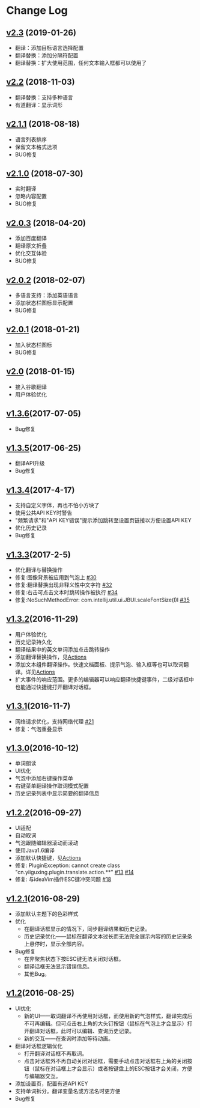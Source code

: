 # Change Log

## [v2.3](https://github.com/YiiGuxing/TranslationPlugin/tree/v2.2) (2019-01-26)

- 翻译：添加目标语言选择配置
- 翻译替换：添加分隔符配置
- 翻译替换：扩大使用范围，任何文本输入框都可以使用了

## [v2.2](https://github.com/YiiGuxing/TranslationPlugin/tree/v2.2) (2018-11-03)

- 翻译替换：支持多种语言
- 有道翻译：显示词形

## [v2.1.1](https://github.com/YiiGuxing/TranslationPlugin/tree/v2.1.1) (2018-08-18)

- 语言列表排序
- 保留文本格式选项
- BUG修复

## [v2.1.0](https://github.com/YiiGuxing/TranslationPlugin/tree/v2.1.0) (2018-07-30)

- 实时翻译
- 忽略内容配置
- BUG修复

## [v2.0.3](https://github.com/YiiGuxing/TranslationPlugin/tree/v2.0.3) (2018-04-20)

- 添加百度翻译
- 翻译原文折叠
- 优化交互体验
- BUG修复

## [v2.0.2](https://github.com/YiiGuxing/TranslationPlugin/tree/v2.0.2) (2018-02-07)

- 多语言支持：添加英语语言
- 添加状态栏图标显示配置
- BUG修复

## [v2.0.1](https://github.com/YiiGuxing/TranslationPlugin/tree/v2.0.1) (2018-01-21)

- 加入状态栏图标
- BUG修复

## [v2.0](https://github.com/YiiGuxing/TranslationPlugin/tree/v2.0) (2018-01-15)

- 接入谷歌翻译
- 用户体验优化

## [v1.3.6](https://github.com/YiiGuxing/TranslationPlugin/tree/v1.3.6)(2017-07-05)

- Bug修复

## [v1.3.5](https://github.com/YiiGuxing/TranslationPlugin/tree/v1.3.5)(2017-06-25)

- 翻译API升级
- Bug修复

## [v1.3.4](https://github.com/YiiGuxing/TranslationPlugin/tree/v1.3.4)(2017-4-17)

- 支持自定义字体，再也不怕小方块了
- 使用公共API KEY时警告
- "频繁请求"和"API KEY错误"提示添加跳转至设置页链接以方便设置API KEY
- 优化历史记录
- Bug修复

## [v1.3.3](https://github.com/YiiGuxing/TranslationPlugin/tree/v1.3.3)(2017-2-5)

- 优化翻译与替换操作
- 修复:图像背景被应用到气泡上 [#30][#30]
- 修复:翻译替换出现非释义性中文字符 [#32][#32]
- 修复:右击可点击文本时跳转操作被执行 [#34][#34]
- 修复:NoSuchMethodError: com.intellij.util.ui.JBUI.scaleFontSize(I)I [#35][#35]

[#30]:https://github.com/YiiGuxing/TranslationPlugin/issues/30 "图像背景被应用到气泡上"
[#32]:https://github.com/YiiGuxing/TranslationPlugin/issues/32 "翻译替换出现非释义性中文字符"
[#34]:https://github.com/YiiGuxing/TranslationPlugin/issues/34 "右击可点击文本不应该跳转"
[#35]:https://github.com/YiiGuxing/TranslationPlugin/issues/35 "NoSuchMethodError"

## [v1.3.2](https://github.com/YiiGuxing/TranslationPlugin/tree/v1.3.2)(2016-11-29)

- 用户体验优化
- 历史记录持久化
- 翻译结果中的英文单词添加点击跳转操作
- 添加翻译替换操作，见[Actions][actions132]
- 添加文本组件翻译操作。快速文档面板、提示气泡、输入框等也可以取词翻译。详见[Actions][actions132]
- 扩大事件的响应范围。更多的编辑器可以响应翻译快捷键事件，二级对话框中也能通过快捷键打开翻译对话框。

[actions132]:https://github.com/YiiGuxing/TranslationPlugin/tree/v1.3.2#actions "Actions"

## [v1.3.1](https://github.com/YiiGuxing/TranslationPlugin/tree/v1.3.1)(2016-11-7)

- 网络请求优化，支持网络代理 [#21][#21]
- 修复：气泡重叠显示

[#21]:https://github.com/YiiGuxing/TranslationPlugin/issues/21 "支持网络代理"

## [v1.3.0](https://github.com/YiiGuxing/TranslationPlugin/tree/v1.3.0)(2016-10-12)

- 单词朗读
- UI优化
- 气泡中添加右键操作菜单
- 右键菜单翻译操作取词模式配置
- 历史记录列表中显示简要的翻译信息

## [v1.2.2](https://github.com/YiiGuxing/TranslationPlugin/tree/v1.2.2)(2016-09-27)

- UI适配
- 自动取词
- 气泡跟随编辑器滚动而滚动
- 使用Java1.6编译
- 添加默认快捷键，见[Actions][actions122]
- 修复: PluginException: cannot create class "cn.yiiguxing.plugin.translate.action.**" [#13][#13] [#14][#14]
- 修复: 与ideaVim插件ESC键冲突问题 [#18][#18]

[#13]:https://github.com/YiiGuxing/TranslationPlugin/issues/13 "Translation threw an uncaught PluginException"
[#14]:https://github.com/YiiGuxing/TranslationPlugin/issues/14 "Translate Error"
[#18]:https://github.com/YiiGuxing/TranslationPlugin/issues/18 "对话框在非聚焦状态下按ESC键关闭对话框的问题"
[actions122]:https://github.com/YiiGuxing/TranslationPlugin/tree/v1.2.2#actions "Actions"

## [v1.2.1](https://github.com/YiiGuxing/TranslationPlugin/tree/v1.2.1)(2016-08-29)

- 添加默认主题下的色彩样式
- 优化
  - 在翻译话框显示的情况下，同步翻译结果和历史记录。
  - 历史记录优化——鼠标在翻译文本过长而无法完全展示内容的历史记录条上悬停时，显示全部内容。
- Bug修复
  - 在非聚焦状态下按ESC键无法关闭对话框。
  - 翻译话框无法显示错误信息。
  - 其他Bug。

## [v1.2](https://github.com/YiiGuxing/TranslationPlugin/tree/v1.2)(2016-08-25)

- UI优化
  - 新的UI——取词翻译不再使用对话框，而使用新的气泡样式，翻译完成后不可再编辑。但可点击右上角的大头钉按钮（鼠标在气泡上才会显示）打开翻译对话框，此时可以编辑、查询历史记录。
  - 新的交互——在查询时添加等待动画。
- 翻译对话框逻辑优化
  - 打开翻译对话框不再取词。
  - 点击对话框外不再自动关闭对话框，需要手动点击对话框右上角的关闭按钮（鼠标在对话框上才会显示）或者按键盘上的ESC按钮才会关闭，方便与编辑器交互。
- 添加设置页，配置有道API KEY
- 支持单词拆分。翻译变量名或方法名时更方便
- Bug修复
